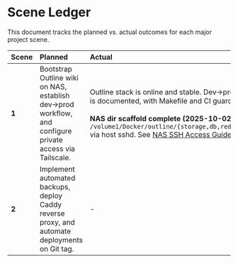 # Scene Ledger

This document tracks the planned vs. actual outcomes for each major project scene.

| Scene | Planned                                                                                                 | Actual                                                                                                | Deltas & Notes                                                                            | Status      |
| :---- | :------------------------------------------------------------------------------------------------------ | :---------------------------------------------------------------------------------------------------- | :---------------------------------------------------------------------------------------- | :---------- |
| **1** | Bootstrap Outline wiki on NAS, establish dev→prod workflow, and configure private access via Tailscale. | Outline stack is online and stable. Dev→prod workflow is documented, with Makefile and CI guardrails.<br/><br/>**NAS dir scaffold complete (2025-10-02):** Created `/volume1/Docker/outline/{storage,db,redis,uploads}` via host sshd. See [NAS SSH Access Guide](./NAS_SSH_ACCESS_GUIDE.md). | **Backup path deferred**: Creation of `/volume1/Shared/backups/outline` moved to Scene 2.<br/><br/>**Post-mortem:** Overcame Tailscale sandbox issue by using host sshd for filesystem tasks. | **Closed**  |
| **2** | Implement automated backups, deploy Caddy reverse proxy, and automate deployments on Git tag.           | -                                                                                                     | -                                                                                         | **Planned** |

